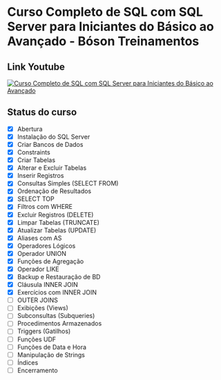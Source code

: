 # Curso Completo de SQL com SQL Server para Iniciantes do Básico ao Avançado - Bóson Treinamentos

## Link Youtube

[![Curso Completo de SQL com SQL Server para Iniciantes do Básico ao Avançado](https://i.ytimg.com/vi/KOhd3R5kLks/hqdefault.jpg?sqp=-oaymwEcCOADEI4CSFXyq4qpAw4IARUAAIhCGAFwAcABBg==&rs=AOn4CLCRVtzA3VJg_mXTHrGQkOnf5JpdUQ)](https://www.youtube.com/results?search_query=Curso+Completo+de+SQL+com+SQL+Server+para+Iniciantes+do+B%C3%A1sico+ao+Avan%C3%A7ado)

## Status do curso

- [x] Abertura
- [x] Instalação do SQL Server
- [x] Criar Bancos de Dados
- [x] Constraints
- [x] Criar Tabelas
- [x] Alterar e Excluir Tabelas
- [x] Inserir Registros
- [x] Consultas Simples (SELECT FROM)
- [x] Ordenação de Resultados
- [x] SELECT TOP
- [x] Filtros com WHERE
- [x] Excluir Registros (DELETE)
- [x] Limpar Tabelas (TRUNCATE)
- [x] Atualizar Tabelas (UPDATE)
- [x] Aliases com AS
- [x] Operadores Lógicos
- [x] Operador UNION
- [x] Funções de Agregação
- [x] Operador LIKE
- [x] Backup e Restauração de BD
- [x] Cláusula INNER JOIN
- [x] Exercícios com INNER JOIN
- [ ] OUTER JOINS
- [ ] Exibições (Views)
- [ ] Subconsultas (Subqueries)
- [ ] Procedimentos Armazenados
- [ ] Triggers (Gatilhos)
- [ ] Funções UDF
- [ ] Funções de Data e Hora
- [ ] Manipulação de Strings
- [ ] Índices
- [ ] Encerramento
